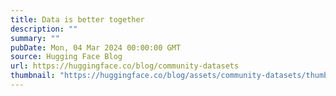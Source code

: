 ```yaml
---
title: Data is better together
description: ""
summary: ""
pubDate: Mon, 04 Mar 2024 00:00:00 GMT
source: Hugging Face Blog
url: https://huggingface.co/blog/community-datasets
thumbnail: "https://huggingface.co/blog/assets/community-datasets/thumbnail.png"
---
```


